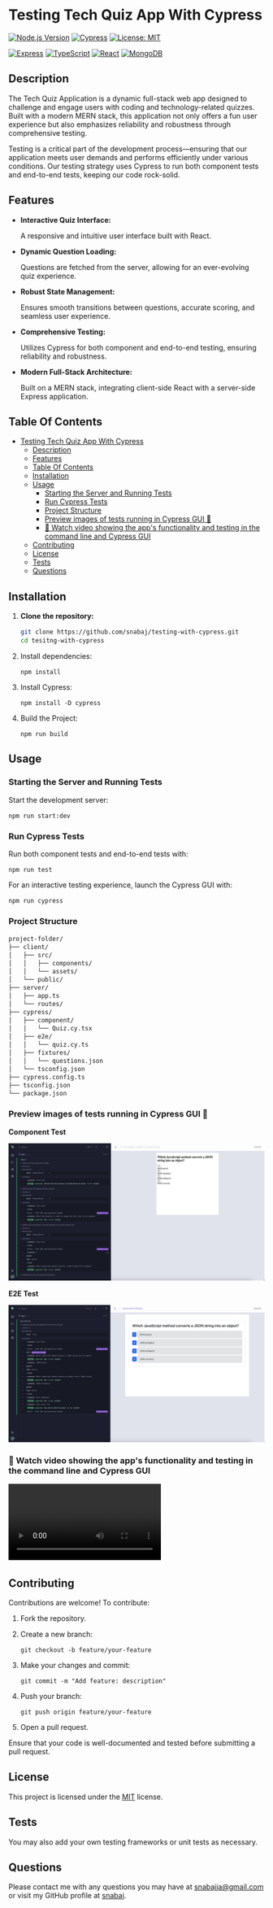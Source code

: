 # Testing Tech Quiz App With Cypress

[![Node.js Version](https://img.shields.io/badge/Node-%3E%3D14-brightgreen.svg)](https://nodejs.org/)
[![Cypress](https://img.shields.io/badge/Cypress-Tested-blueviolet.svg)](https://www.cypress.io/)
[![License: MIT](https://img.shields.io/badge/License-MIT-yellow.svg)](https://opensource.org/licenses/MIT)

[![Express](https://img.shields.io/badge/Express-%23404d59.svg?style=for-the-badge&logo=express&logoColor=%2361DAFB)](https://expressjs.com/)
[![TypeScript](https://img.shields.io/badge/TypeScript-007ACC.svg?style=for-the-badge&logo=typescript&logoColor=white)](https://www.typescriptlang.org/)
[![React](https://img.shields.io/badge/React-20232A.svg?style=for-the-badge&logo=react&logoColor=61DAFB)](https://reactjs.org/)
[![MongoDB](https://img.shields.io/badge/MongoDB-%234ea94b.svg?style=for-the-badge&logo=mongodb&logoColor=white)](https://www.mongodb.com/)

## Description

The Tech Quiz Application is a dynamic full-stack web app designed to challenge and engage users with coding and technology-related quizzes. Built with a modern MERN stack, this application not only offers a fun user experience but also emphasizes reliability and robustness through comprehensive testing.

Testing is a critical part of the development process—ensuring that our application meets user demands and performs efficiently under various conditions. Our testing strategy uses Cypress to run both component tests and end-to-end tests, keeping our code rock-solid.

## Features

- **Interactive Quiz Interface:**

  A responsive and intuitive user interface built with React.

- **Dynamic Question Loading:**

  Questions are fetched from the server, allowing for an ever-evolving quiz experience.

- **Robust State Management:**

  Ensures smooth transitions between questions, accurate scoring, and seamless user experience.

- **Comprehensive Testing:**

  Utilizes Cypress for both component and end-to-end testing, ensuring reliability and robustness.

- **Modern Full-Stack Architecture:**

  Built on a MERN stack, integrating client-side React with a server-side Express application.

## Table Of Contents

- [Testing Tech Quiz App With Cypress](#testing-tech-quiz-app-with-cypress)
  - [Description](#description)
  - [Features](#features)
  - [Table Of Contents](#table-of-contents)
  - [Installation](#installation)
  - [Usage](#usage)
    - [Starting the Server and Running Tests](#starting-the-server-and-running-tests)
    - [Run Cypress Tests](#run-cypress-tests)
    - [Project Structure](#project-structure)
    - [Preview images of tests running in Cypress GUI 📸](#preview-images-of-tests-running-in-cypress-gui-)
    - [🚀 Watch video showing the app's functionality and testing in the command line and Cypress GUI](#-watch-video-showing-the-apps-functionality-and-testing-in-the-command-line-and-cypress-gui)
  - [Contributing](#contributing)
  - [License](#license)
  - [Tests](#tests)
  - [Questions](#questions)

## Installation

1. **Clone the repository:**

   ```bash
   git clone https://github.com/snabaj/testing-with-cypress.git
   cd tesitng-with-cypress
   ```

2. Install dependencies:

   ```
   npm install
   ```

3. Install Cypress:

   ```
   npm install -D cypress
   ```

4. Build the Project:
   ```
   npm run build
   ```

## Usage

### Starting the Server and Running Tests

Start the development server:

```
npm run start:dev
```

### Run Cypress Tests

Run both component tests and end-to-end tests with:

```
npm run test
```

For an interactive testing experience, launch the Cypress GUI with:

```
npm run cypress
```

### Project Structure

```
project-folder/
├── client/
│   ├── src/
│   │   ├── components/
│   │   └── assets/
│   └── public/
├── server/
│   ├── app.ts
│   └── routes/
├── cypress/
│   ├── component/
│   │   └── Quiz.cy.tsx
│   ├── e2e/
│   │   └── quiz.cy.ts
│   ├── fixtures/
│   │   └── questions.json
│   └── tsconfig.json
├── cypress.config.ts
├── tsconfig.json
└── package.json
```

### Preview images of tests running in Cypress GUI 📸

**Component Test**

![Component test](client/src/assets/component-test.jpg)

**E2E Test**

![E2E test](client/src/assets/E2E-test.jpg)

### 🚀 Watch video showing the app's functionality and testing in the command line and Cypress GUI

<video controls src="client/src/assets/Quiz Tech App Testing March 22, 2025 2_53 PM.mp4" title="Title"></video>

## Contributing

Contributions are welcome! To contribute:

1. Fork the repository.

2. Create a new branch:
   ```
   git checkout -b feature/your-feature
   ```
3. Make your changes and commit:
   ```
   git commit -m "Add feature: description"
   ```
4. Push your branch:
   ```
   git push origin feature/your-feature
   ```
5. Open a pull request.

Ensure that your code is well-documented and tested before submitting a pull request.

## License

This project is licensed under the [MIT](https://opensource.org/licenses/MIT) license.

## Tests

You may also add your own testing frameworks or unit tests as necessary.

## Questions

Please contact me with any questions you may have at [snabajja@gmail.com](mailto:snabajja@gmail.com) or visit my GitHub profile at [snabaj](https://github.com/snabaj).
